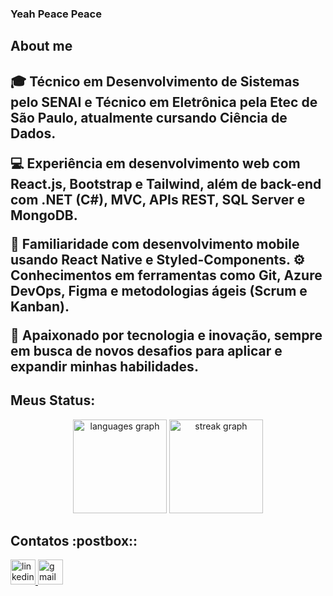 ### Yeah Peace Peace 

<h2>About me <h2/>
<p align="left">🎓 Técnico em Desenvolvimento de Sistemas pelo SENAI e Técnico em Eletrônica pela Etec de São Paulo, atualmente cursando Ciência de Dados.

💻 Experiência em desenvolvimento web com React.js, Bootstrap e Tailwind, além de back-end com .NET (C#), MVC, APIs REST, SQL Server e MongoDB.

📱 Familiaridade com desenvolvimento mobile usando React Native e Styled-Components.
⚙️ Conhecimentos em ferramentas como Git, Azure DevOps, Figma e metodologias ágeis (Scrum e Kanban).

🚀 Apaixonado por tecnologia e inovação, sempre em busca de novos desafios para aplicar e expandir minhas habilidades.</p>

<h2 align="left">Meus Status:</h2>

<div align="center">
  <img src="https://github-readme-stats.vercel.app/api/top-langs?username=marceloAC04&locale=en&hide_title=false&layout=compact&card_width=320&langs_count=5&theme=gotham&hide_border=false&order=2" height="150" alt="languages graph"  />
  <img src="https://streak-stats.demolab.com?user=marceloAC04&locale=en&mode=daily&theme=gotham&hide_border=false&border_radius=5&order=3" height="150" alt="streak graph"  />
</div>

<h2 align="left">Contatos  :postbox::</h2>
<div align="left">
<a href="https://www.linkedin.com/in/marcelo-ara%C3%BAjo-cardoso-dev/" target="_blank">
    <img src="https://img.shields.io/static/v1?message=LinkedIn&logo=linkedin&label=&color=0077B5&logoColor=white&labelColor=&style=for-the-badge" height="40" alt="linkedin logo"  />
  </a>
  <a href="mailto:marcelocardoso020304@gmail.com" target="_blank">
    <img src="https://img.shields.io/badge/Gmail-D14836?style=for-the-badge&logo=gmail&logoColor=white" height="40" alt="gmail logo"  />
  </a>
</div>

